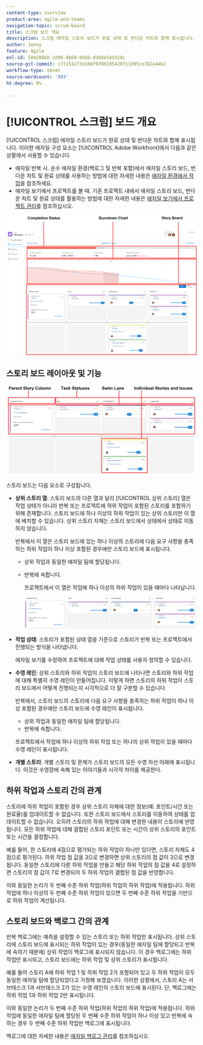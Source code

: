 ```yaml
---
content-type: overview
product-area: agile-and-teams
navigation-topic: scrum-board
title: 스크럼 보드 개요
description: 스크럼 애자일 스토리 보드가 완료 상태 및 번다운 차트와 함께 표시됩니다.
author: Jenny
feature: Agile
exl-id: 584288bb-2d98-4b69-8deb-d3b8e54d328c
source-git-commit: c711541f3e166f9700195420711d95ce782a44b2
workflow-type: tm+mt
source-wordcount: '803'
ht-degree: 0%

---
```


# [!UICONTROL 스크럼] 보드 개요

<!-- Audited: 5/2025 -->

[!UICONTROL 스크럼] 애자일 스토리 보드가 완료 상태 및 번다운 차트와 함께 표시됩니다. 이러한 애자일 구성 요소는 [!UICONTROL Adobe Workfront]에서 다음과 같은 상황에서 사용할 수 있습니다.

* 애자일 반복 시. 순수 애자일 환경(백로그 및 반복 포함)에서 애자일 스토리 보드, 번다운 차트 및 완료 상태를 사용하는 방법에 대한 자세한 내용은 [애자일 환경에서 작업](../../../agile/work-in-an-agile-environment/work-in-an-agile-environment.md)을 참조하세요.
* 애자일 보기에서 프로젝트를 볼 때. 기존 프로젝트 내에서 애자일 스토리 보드, 번다운 차트 및 완료 상태를 활용하는 방법에 대한 자세한 내용은 [애자일 보기에서 프로젝트 관리](../../../manage-work/projects/manage-projects/manage-projects-in-agile-view.md)를 참조하십시오.

![애자일 반복](assets/agile-iteration-with-callouts.png)

## 스토리 보드 레이아웃 및 기능

![애자일 스토리 보드](assets/agile-storyboard-callouts.png)

스토리 보드는 다음 요소로 구성됩니다.

* **상위 스토리 열**: 스토리 보드의 다른 열과 달리 [!UICONTROL 상위 스토리] 열은 작업 상태가 아니라 반복 또는 프로젝트에 하위 작업이 포함된 스토리를 포함하기 위해 존재합니다. 스토리 보드에 하나 이상의 하위 작업이 있는 상위 스토리만 이 열에 배치할 수 있습니다. 상위 스토리 자체는 스토리 보드에서 상태에서 상태로 이동하지 않습니다.

  반복에서 이 열은 스토리 보드에 있는 하나 이상의 스토리에 다음 요구 사항을 충족하는 하위 작업이 하나 이상 포함된 경우에만 스토리 보드에 표시됩니다.

   * 상위 작업과 동일한 애자일 팀에 할당됩니다.
   * 반복에 속합니다.

     프로젝트에서 이 열은 작업에 하나 이상의 하위 작업이 있을 때마다 나타납니다.

     ![상위 스토리 열](assets/agile-parentstory-swimlane.png)

* **작업 상태**: 스토리가 포함된 상태 열을 기준으로 스토리가 반복 또는 프로젝트에서 진행되는 방식을 나타냅니다.

  애자일 보기를 수정하여 프로젝트에 대해 작업 상태를 사용자 정의할 수 있습니다.

* **수영 레인**: 상위 스토리와 하위 작업이 스토리 보드에 나타나면 스토리와 하위 작업에 대해 특별히 수영 레인이 만들어집니다. 이렇게 하면 스토리의 하위 작업이 스토리 보드에서 어떻게 진행되는지 시각적으로 더 잘 구분할 수 있습니다.

  반복에서, 스토리 보드의 스토리에 다음 요구 사항을 충족하는 하위 작업이 하나 이상 포함된 경우에만 스토리 보드에 수영 레인이 표시됩니다.

   * 상위 작업과 동일한 애자일 팀에 할당됩니다.
   * 반복에 속합니다.

  프로젝트에서 작업에 하나 이상의 하위 작업 또는 하나의 상위 작업이 있을 때마다 수영 레인이 표시됩니다.

* **개별 스토리**: 개별 스토리 및 문제가 스토리 보드의 모든 수영 차선 아래에 표시됩니다. 이것은 수영장에 속해 있는 이야기들과 시각적 차이를 제공한다.

## 하위 작업과 스토리 간의 관계

스토리에 하위 작업이 포함된 경우 상위 스토리 자체에 대한 정보(예: 포인트/시간 또는 완료율)를 업데이트할 수 없습니다. 또한 스토리 보드에서 스토리를 이동하여 상태를 업데이트할 수 없습니다. 오히려 스토리의 하위 작업에 대해 변경한 내용이 스토리에 반영됩니다. 모든 하위 작업에 대해 결합된 스토리 포인트 또는 시간이 상위 스토리의 포인트 또는 시간을 결정합니다.

예를 들어, 한 스토리에 4점으로 평가되는 하위 작업이 하나만 있다면, 스토리 자체도 4점으로 평가된다. 하위 작업 점 값을 3으로 변경하면 상위 스토리의 점 값이 3으로 변경됩니다. 동일한 스토리에 다른 하위 작업을 만들고 해당 하위 작업의 점 값을 4로 설정하면 스토리의 점 값이 7로 변경되어 두 하위 작업의 결합된 점 값을 반영합니다.

이와 동일한 논리가 두 번째 수준 하위 작업(하위 작업의 하위 작업)에 적용됩니다. 하위 작업에 하나 이상의 두 번째 수준 하위 작업이 있으면 두 번째 수준 하위 작업을 기반으로 하위 작업이 계산됩니다.

## 스토리 보드와 백로그 간의 관계

반복 백로그에는 예측을 설정할 수 있는 스토리 또는 하위 작업만 표시됩니다. 상위 스토리에 스토리 보드에 표시되는 하위 작업이 있는 경우(동일한 애자일 팀에 할당되고 반복에 속하기 때문에) 상위 작업이 백로그에 표시되지 않습니다. 이 경우 백로그에는 하위 작업만 표시되고, 스토리 보드에는 하위 작업 및 상위 스토리가 표시됩니다.

예를 들어 스토리 A에 하위 작업 1 및 하위 작업 2가 포함되어 있고 두 하위 작업이 모두 동일한 애자일 팀에 할당되었다고 가정해 보겠습니다. 이러한 상황에서, 스토리 A는 서브태스크 1과 서브태스크 2가 있는 수영 레인의 스토리 보드에 표시된다. 단, 백로그에는 하위 작업 1과 하위 작업 2만 표시됩니다.

이와 동일한 논리가 두 번째 수준 하위 작업(하위 작업의 하위 작업)에 적용됩니다. 하위 작업에 동일한 애자일 팀에 할당된 두 번째 수준 하위 작업이 하나 이상 있고 반복에 속하는 경우 두 번째 수준 하위 작업만 백로그에 표시됩니다.

백로그에 대한 자세한 내용은 [애자일 백로그 관리](../../../agile/work-in-an-agile-environment/manage-the-agile-backlog.md)를 참조하십시오.
